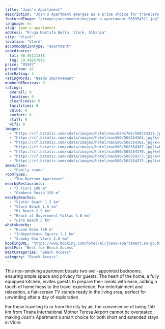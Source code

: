 ```yaml
---
title: "Joan's Apartament"
description: "Joan's Apartment emerges as a prime choice for travelers seeking comfort and convenience in Vlorë."
featuredImage: "/images/accommodation/joan-s-apartament-508354321.jpg"
language: en
slug: joan-s-apartament
address: "Rruga Mustafa Bello, Vlorë, Albania"
city: "Vlorë"
location: "Vlorë"
accommodationType: "apartment"
coordinates:
  lat: 40.46121518
  lng: 19.49067016
price: "US$47"
priceFrom: 47
starRating: 3
ratingWords: "Needs Improvement"
numberOfReviews: 0
ratings:
  overall: 0
  location: 0
  cleanliness: 0
  facilities: 0
  value: 0
  comfort: 0
  staff: 0
  wifi: 0
images:
  - "https://cf.bstatic.com/xdata/images/hotel/max1024x768/508354321.jpg?k=14e0b75a09949b0e964f24878dfe82e4c82ec00524054664d6766c9298c9b994&o=&hp=1"
  - "https://cf.bstatic.com/xdata/images/hotel/max500/508354361.jpg?k=fb937bd4d50af2f1525616457dabf134f81462ace31a1e28972eeb8da93eebf1&o=&hp=1"
  - "https://cf.bstatic.com/xdata/images/hotel/max500/508354362.jpg?k=c28b5c1552d5418254ec74e8912269375613ddeb666e47f1a4d443e2330121fa&o=&hp=1"
  - "https://cf.bstatic.com/xdata/images/hotel/max500/508354367.jpg?k=b4c300a7710a54faf63e422a552ca07158fc9f4fea5a279b6fa51a2d1c90fb83&o=&hp=1"
  - "https://cf.bstatic.com/xdata/images/hotel/max500/508354370.jpg?k=5033763165a61313a9dde260a1a6a5deea3d35506cb23f2b8119fdfc236b58ef&o=&hp=1"
  - "https://cf.bstatic.com/xdata/images/hotel/max500/508354373.jpg?k=9adee2e31f061c7d42399f6f2f7e471abb28d94e7c63cd58038652f3f06c1db2&o=&hp=1"
  - "https://cf.bstatic.com/xdata/images/hotel/max500/508354375.jpg?k=0acafbea668d2894e85848f920186ce12b40cc5e22e650ce00c6ea8835a9d915&o=&hp=1"
amenities:
  - "Family rooms"
roomTypes:
  - "Two-Bedroom Apartment"
nearbyRestaurants:
  - "3 Fiori 100 m"
  - "Gambero Rosso 150 m"
nearbyBeaches:
  - "Vjetër Beach 1.3 km"
  - "Vlore Beach 1.5 km"
  - "Ri Beach 2.9 km"
  - "Beach at Government Villas 4.6 km"
  - "Liro Beach 5 km"
whatsNearby:
  - "Kuzum Baba 750 m"
  - "Independence Square 1.1 km"
  - "Scooby Doo Vlore 2.8 km"
bookingURL: "https://www.booking.com/hotel/al/joans-apartament.en-gb.html?aid=8035640"
bestFor: "Best for Beach Access"
bestCategories: "Beach Access"
category: "Beach Access"
---
```


This non-smoking apartment boasts two well-appointed bedrooms, ensuring ample space and privacy for guests. The heart of the home, a fully equipped kitchen, invites guests to prepare their meals with ease, adding a touch of homeliness to the travel experience. For entertainment and relaxation, a flat-screen TV stands ready in the living area, perfect for unwinding after a day of exploration.

For those traveling to or from the city by air, the convenience of being 150 km from Tirana International Mother Teresa Airport cannot be overstated, making Joan's Apartment a smart choice for both short and extended stays in Vlorë.